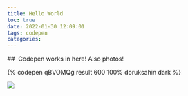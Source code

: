 ```yaml
---
title: Hello World
toc: true
date: 2022-01-30 12:09:01
tags: codepen
categories: 
---
```

## 
Codepen works in here! Also photos!

{% codepen qBVOMQg result 600 100% doruksahin dark %}

![](/images/photoo.png)